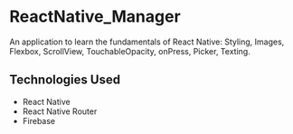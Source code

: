 # ReactNative_Manager

An application to learn the fundamentals of React Native: Styling, Images, Flexbox, ScrollView, TouchableOpacity, onPress, Picker, Texting.

## Technologies Used

- React Native
- React Native Router
- Firebase
